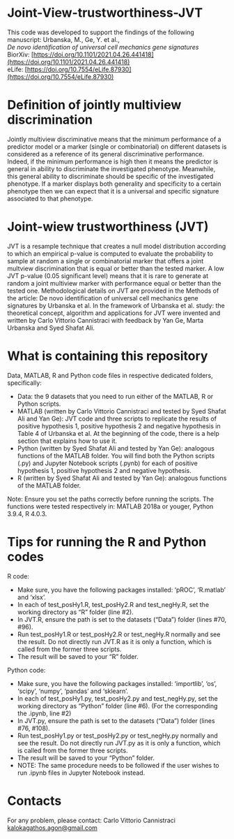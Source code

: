 # Joint-View-trustworthiness-JVT
This code was developed to support the findings of the following manuscript:
Urbanska, M., Ge, Y. et al.,  
*De novo identification of universal cell mechanics gene signatures*  
BiorXiv: [https://doi.org/10.1101/2021.04.26.441418](https://doi.org/10.1101/2021.04.26.441418)  
eLife: [https://doi.org/10.7554/eLife.87930](https://doi.org/10.7554/eLife.87930)

# Definition of jointly multiview discrimination
Jointly multiview discriminative means that the minimum performance of a predictor model or a marker (single or combinatorial) on different datasets is considered as a reference of its general discriminative performance. Indeed, if the minimum performance is high then it means the predictor is general in ability to discriminate the investigated phenotype. Meanwhile, this general ability to discriminate should be specific of the investigated phenotype. If a marker displays both generality and specificity to a certain phenotype then we can expect that it is a universal and specific signature associated to that phenotype. 

# Joint-wiew trustworthiness (JVT)
JVT is a resample technique that creates a null model distribution according to which an empirical p-value is computed to evaluate the probability to sample at random a single or combinatorial marker that offers a joint multview discrimination that is equal or better than the tested marker. A low JVT p-value (0.05 significant level) means that it is rare to generate at random a joint multiview marker with performance equal or better than the tested one. 
Methodological details on JVT are provided in the Methods of the article: De novo identification of universal cell mechanics gene signatures by Urbanska et al. 
In the framework of Urbanska et al. study: the theoretical concept, algorithm and applications for JVT were invented and written by Carlo Vittorio Cannistraci with feedback by Yan Ge, Marta Urbanska and Syed Shafat Ali. 

# What is containing this repository
Data, MATLAB, R and Python code files in respective dedicated folders, specifically:
+ Data: the 9 datasets that you need to run either of the MATLAB, R or Python scripts.
+ MATLAB (written by Carlo Vittorio Cannistraci and tested by Syed Shafat Ali and Yan Ge): JVT code and three scripts to replicate the results of positive hypothesis 1, positive hypothesis 2 and negative hypothesis in Table 4 of Urbanska et al. At the beginning of the code, there is a help section that explains how to use it.
+ Python (written by Syed Shafat Ali and tested by Yan Ge): analogous functions of the MATLAB folder. You will find both the Python scripts (.py) and Jupyter Notebook scripts (.pynb) for each of positive hypothesis 1, positive hypothesis 2 and negative hypothesis.
+ R (written by Syed Shafat Ali and tested by Yan Ge): analogous functions of the MATLAB folder.

Note: Ensure you set the paths correctly before running the scripts. The functions were tested respectively in: MATLAB 2018a or youger, Python 3.9.4, R 4.0.3. 

# Tips for running the R and Python codes
R code:
+ Make sure, you have the following packages installed: ‘pROC’, ‘R.matlab’ and ‘xlsx’.
+ In each of test_posHy1.R, test_posHy2.R and test_negHy.R, set the working directory as “R” folder (line #2).
+ In JVT.R, ensure the path is set to the datasets (“Data”) folder (lines #70, #96).
+ Run test_posHy1.R or test_posHy2.R or test_negHy.R normally and see the result. Do not directly run JVT.R as it is only a function, which is called from the former three scripts.
+ The result will be saved to your “R” folder.

Python code:
+ Make sure, you have the following packages installed: ‘importlib’, ‘os’, ‘scipy’, ‘numpy’, ‘pandas’ and ‘sklearn’.
+ In each of test_posHy1.py, test_posHy2.py and test_negHy.py, set the working directory as “Python” folder (line #6). (For the corresponding the .ipynb, line #2)
+ In JVT.py, ensure the path is set to the datasets (“Data”) folder (lines #76, #108).
+ Run test_posHy1.py or test_posHy2.py or test_negHy.py normally and see the result. Do not directly run JVT.py as it is only a function, which is called from the former three scripts.
+ The result will be saved to your “Python” folder.
+ NOTE: The same procedure needs to be followed if the user wishes to run .ipynb files in Jupyter Notebook instead.

# Contacts
For any problem, please contact:
Carlo Vittorio Cannistraci kalokagathos.agon@gmail.com


